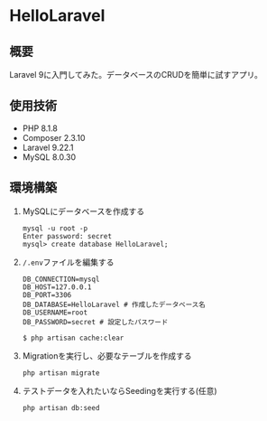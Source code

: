 # HelloLaravel

## 概要
Laravel 9に入門してみた。データベースのCRUDを簡単に試すアプリ。

## 使用技術
- PHP 8.1.8
- Composer 2.3.10
- Laravel 9.22.1
- MySQL 8.0.30

## 環境構築
1. MySQLにデータベースを作成する
    ```
    mysql -u root -p
    Enter password: secret
    mysql> create database HelloLaravel;
    ```

1. `/.env`ファイルを編集する
    ```
    DB_CONNECTION=mysql
    DB_HOST=127.0.0.1
    DB_PORT=3306
    DB_DATABASE=HelloLaravel # 作成したデータベース名
    DB_USERNAME=root
    DB_PASSWORD=secret # 設定したパスワード
    ```

    ```
    $ php artisan cache:clear
    ```

1. Migrationを実行し、必要なテーブルを作成する
    ```
    php artisan migrate
    ```

1. テストデータを入れたいならSeedingを実行する(任意)
    ```
    php artisan db:seed
    ```